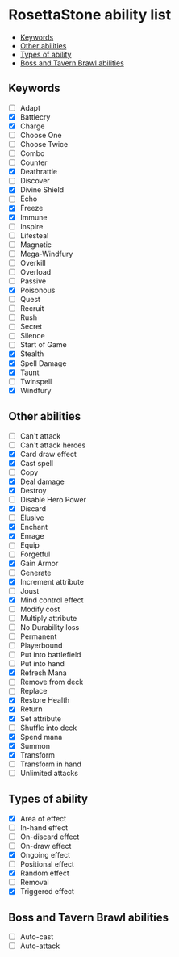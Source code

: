 # RosettaStone ability list

- [Keywords](#keywords)
- [Other abilities](#other-abilities)
- [Types of ability](#types-of-ability)
- [Boss and Tavern Brawl abilities](#boss-and-tavern-brawl-abilities)

## Keywords

* [ ] Adapt
* [x] Battlecry
* [x] Charge
* [ ] Choose One
* [ ] Choose Twice
* [ ] Combo
* [ ] Counter
* [x] Deathrattle
* [ ] Discover
* [x] Divine Shield
* [ ] Echo
* [x] Freeze
* [x] Immune
* [ ] Inspire
* [ ] Lifesteal
* [ ] Magnetic
* [ ] Mega-Windfury
* [ ] Overkill
* [ ] Overload
* [ ] Passive
* [x] Poisonous
* [ ] Quest
* [ ] Recruit
* [ ] Rush
* [ ] Secret
* [ ] Silence
* [ ] Start of Game
* [x] Stealth
* [x] Spell Damage
* [x] Taunt
* [ ] Twinspell
* [x] Windfury

## Other abilities

* [ ] Can't attack
* [ ] Can't attack heroes
* [x] Card draw effect
* [x] Cast spell
* [ ] Copy
* [x] Deal damage
* [x] Destroy
* [ ] Disable Hero Power
* [x] Discard
* [ ] Elusive
* [x] Enchant
* [x] Enrage
* [ ] Equip
* [ ] Forgetful
* [x] Gain Armor
* [ ] Generate
* [x] Increment attribute
* [ ] Joust
* [x] Mind control effect
* [ ] Modify cost
* [ ] Multiply attribute
* [ ] No Durability loss
* [ ] Permanent
* [ ] Playerbound
* [ ] Put into battlefield
* [ ] Put into hand
* [x] Refresh Mana
* [ ] Remove from deck
* [ ] Replace
* [x] Restore Health
* [x] Return
* [x] Set attribute
* [ ] Shuffle into deck
* [x] Spend mana
* [x] Summon
* [x] Transform
* [ ] Transform in hand
* [ ] Unlimited attacks

## Types of ability

* [x] Area of effect
* [ ] In-hand effect
* [ ] On-discard effect
* [ ] On-draw effect
* [x] Ongoing effect
* [ ] Positional effect
* [x] Random effect
* [ ] Removal
* [x] Triggered effect

## Boss and Tavern Brawl abilities

* [ ] Auto-cast
* [ ] Auto-attack